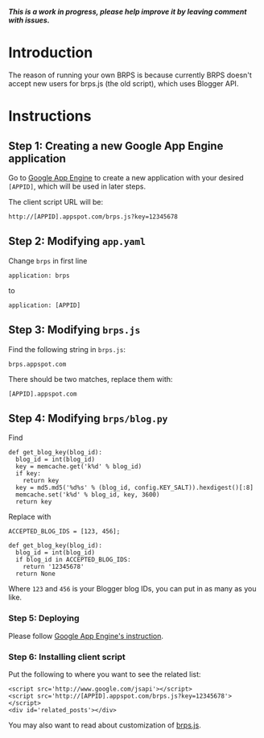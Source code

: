 _**This is a work in progress, please help improve it by leaving comment with issues.**_

# Introduction #

The reason of running your own BRPS is because currently BRPS doesn't accept new users for brps.js (the old script), which uses Blogger API.

# Instructions #

## Step 1: Creating a new Google App Engine application ##

Go to [Google App Engine](https://appengine.google.com/) to create a new application with your desired `[APPID]`, which will be used in later steps.

The client script URL will be:

```
http://[APPID].appspot.com/brps.js?key=12345678
```

## Step 2: Modifying `app.yaml` ##

Change `brps` in first line

```
application: brps
```

to

```
application: [APPID]
```

## Step 3: Modifying `brps.js` ##

Find the following string in `brps.js`:

```
brps.appspot.com
```

There should be two matches, replace them with:

```
[APPID].appspot.com
```

## Step 4: Modifying `brps/blog.py` ##

Find

```
def get_blog_key(blog_id):
  blog_id = int(blog_id)
  key = memcache.get('k%d' % blog_id)
  if key:
    return key
  key = md5.md5('%d%s' % (blog_id, config.KEY_SALT)).hexdigest()[:8]
  memcache.set('k%d' % blog_id, key, 3600)
  return key
```

Replace with

```
ACCEPTED_BLOG_IDS = [123, 456];

def get_blog_key(blog_id):
  blog_id = int(blog_id)
  if blog_id in ACCEPTED_BLOG_IDS:
    return '12345678'
  return None
```

Where `123` and `456` is your Blogger blog IDs, you can put in as many as you like.

### Step 5: Deploying ###

Please follow [Google App Engine's instruction](https://developers.google.com/appengine/docs/python/tools/uploadinganapp#Uploading_the_App).

### Step 6: Installing client script ###

Put the following to where you want to see the related list:

```
<script src='http://www.google.com/jsapi'></script>
<script src='http://[APPID].appspot.com/brps.js?key=12345678'></script>
<div id='related_posts'></div>
```

You may also want to read about customization of [brps.js](http://code.google.com/p/brps/wiki/ClientBrpsJs).